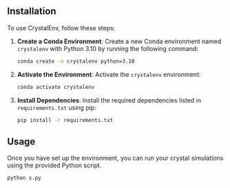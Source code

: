 
## Installation

To use CrystalEnv, follow these steps:

1. **Create a Conda Environment**: Create a new Conda environment named `crystalenv` with Python 3.10 by running the following command:
    ```bash
    conda create -n crystalenv python=3.10
    ```

2. **Activate the Environment**: Activate the `crystalenv` environment:
    ```bash
    conda activate crystalenv
    ```

3. **Install Dependencies**: Install the required dependencies listed in `requirements.txt` using pip:
    ```bash
    pip install -r requirements.txt
    ```

## Usage

Once you have set up the environment, you can run your crystal simulations using the provided Python script.

```bash
python s.py
